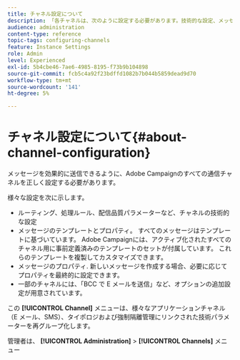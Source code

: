 ```yaml
---
title: チャネル設定について
description: 「各チャネルは、次のように設定する必要があります。技術的な設定、メッセージのプロパティおよびテンプレート。」
audience: administration
content-type: reference
topic-tags: configuring-channels
feature: Instance Settings
role: Admin
level: Experienced
exl-id: 5b4cbe46-7ae6-4985-8195-f73b9b104898
source-git-commit: fcb5c4a92f23bdffd1082b7b044b5859dead9d70
workflow-type: tm+mt
source-wordcount: '141'
ht-degree: 5%

---
```


# チャネル設定について{#about-channel-configuration}

メッセージを効果的に送信できるように、Adobe Campaignのすべての通信チャネルを正しく設定する必要があります。

様々な設定を次に示します。

* ルーティング、処理ルール、配信品質パラメーターなど、チャネルの技術的な設定
* メッセージのテンプレートとプロパティ。 すべてのメッセージはテンプレートに基づいています。 Adobe Campaignには、アクティブ化されたすべてのチャネル用に事前定義済みのテンプレートのセットが付属しています。 これらのテンプレートを複製してカスタマイズできます。
* メッセージのプロパティ. 新しいメッセージを作成する場合、必要に応じてプロパティを最終的に設定できます。
* 一部のチャネルには、「BCC で E メールを送信」など、オプションの追加設定が用意されています。

この **[!UICONTROL Channel]** メニューは、様々なアプリケーションチャネル（E メール、SMS）、タイポロジおよび強制隔離管理にリンクされた技術パラメーターを再グループ化します。

管理者は、 **[!UICONTROL Administration]** > **[!UICONTROL Channels]** メニュー
